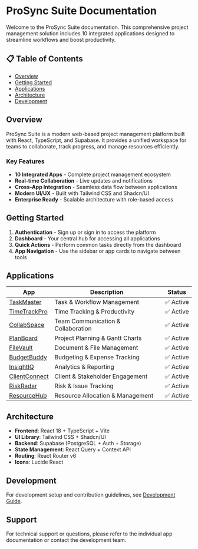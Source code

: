 
# ProSync Suite Documentation

Welcome to the ProSync Suite documentation. This comprehensive project management solution includes 10 integrated applications designed to streamline workflows and boost productivity.

## 📋 Table of Contents

- [Overview](#overview)
- [Getting Started](#getting-started)
- [Applications](#applications)
- [Architecture](#architecture)
- [Development](#development)

## Overview

ProSync Suite is a modern web-based project management platform built with React, TypeScript, and Supabase. It provides a unified workspace for teams to collaborate, track progress, and manage resources efficiently.

### Key Features

- **10 Integrated Apps** - Complete project management ecosystem
- **Real-time Collaboration** - Live updates and notifications
- **Cross-App Integration** - Seamless data flow between applications
- **Modern UI/UX** - Built with Tailwind CSS and Shadcn/UI
- **Enterprise Ready** - Scalable architecture with role-based access

## Getting Started

1. **Authentication** - Sign up or sign in to access the platform
2. **Dashboard** - Your central hub for accessing all applications
3. **Quick Actions** - Perform common tasks directly from the dashboard
4. **App Navigation** - Use the sidebar or app cards to navigate between tools

## Applications

| App | Description | Status |
|-----|-------------|---------|
| [TaskMaster](./apps/taskmaster.md) | Task & Workflow Management | ✅ Active |
| [TimeTrackPro](./apps/timetrackpro.md) | Time Tracking & Productivity | ✅ Active |
| [CollabSpace](./apps/collabspace.md) | Team Communication & Collaboration | ✅ Active |
| [PlanBoard](./apps/planboard.md) | Project Planning & Gantt Charts | ✅ Active |
| [FileVault](./apps/filevault.md) | Document & File Management | ✅ Active |
| [BudgetBuddy](./apps/budgetbuddy.md) | Budgeting & Expense Tracking | ✅ Active |
| [InsightIQ](./apps/insightiq.md) | Analytics & Reporting | ✅ Active |
| [ClientConnect](./apps/clientconnect.md) | Client & Stakeholder Engagement | ✅ Active |
| [RiskRadar](./apps/riskradar.md) | Risk & Issue Tracking | ✅ Active |
| [ResourceHub](./apps/resourcehub.md) | Resource Allocation & Management | ✅ Active |

## Architecture

- **Frontend**: React 18 + TypeScript + Vite
- **UI Library**: Tailwind CSS + Shadcn/UI
- **Backend**: Supabase (PostgreSQL + Auth + Storage)
- **State Management**: React Query + Context API
- **Routing**: React Router v6
- **Icons**: Lucide React

## Development

For development setup and contribution guidelines, see [Development Guide](./development.md).

## Support

For technical support or questions, please refer to the individual app documentation or contact the development team.
